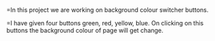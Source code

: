 =In this project we are working on background colour switcher buttons.

=I have given four buttons green, red, yellow, blue. On clicking on this buttons the background colour of page will get change.